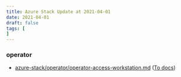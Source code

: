 ```yaml
---
title: Azure Stack Update at 2021-04-01
date: 2021-04-01
draft: false
tags: [
]
---
```


### operator
- [azure-stack/operator/operator-access-workstation.md](https://github.com/MicrosoftDocs/azure-stack-docs/compare/c5ea515..c18667e#diff-0f92696a35c1c5972f801d1e9aa49814a65cf4849e26fd391a16226de3c3154c) ([To docs](https://docs.microsoft.com/en-us/azure-stack/operator/operator-access-workstation?WT.mc_id=AZ-MVP-5003408))
    
